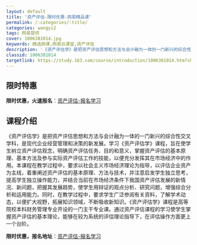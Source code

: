 ```yaml
---
layout: default
title: '资产评估-限时优惠-网易精品课'
permalink: /:categories/:title/
categories: wangyi2
tags: 网易提供
cover: 1006381014.jpg
keywords: 精选网课,网易云课堂,资产评估
description: '《资产评估学》是把资产评估思想和方法与会计融为一体的一门新兴的综合性交叉学科，是现代企业经营管理和决策的新发展。学习《资'
classid: 1006381014
targetlink: https://study.163.com/course/introduction/1006381014.htm?share=1&shareId=1025206652&utm_campaign=share&utm_medium=iphoneShare&utm_source=&utm_u=1025206652
---
```


## 限时特惠

**限时优惠，火速报名**：[资产评估-报名学习](https://study.163.com/course/introduction/1006381014.htm?share=1&shareId=1025206652&utm_campaign=share&utm_medium=iphoneShare&utm_source=&utm_u=1025206652)

## 课程介绍

《资产评估学》是把资产评估思想和方法与会计融为一体的一门新兴的综合性交叉学科，是现代企业经营管理和决策的新发展。学习《资产评估学》课程，旨在使学生树立资产评估观念，明确资产评估任务、目的和意义，掌握资产评估的基本原理、基本方法及参与实际资产评估工作的技能，以便充分发挥其在市场经济中的作用。本课程在教学过程中，要求以社会主义市场经济理论为指导，以评估企业资产为主线，着重阐述资产评估的基本原理、方法与技术，并注意启发学生独立思考，提高学生独立操作能力，并结合当前在市场经济条件下我国资产评估发展的新情况、新问题，把握其发展趋势，使学生用辩证的观点分析、研究问题，增强综合分析和运用能力。同时，在教学过程中，要求学生广泛参阅有关资料，了解学术动态，以便扩大视野，拓展知识领域，不断吸收新知识。《资产评估学》课程是高等院校本科财务管理专业开设的一门主干专业课。通过资产评估课程的学习使学生掌握资产评估的基本理论，能够在较为系统的评估理论指导下，在评估操作方面更上一个台阶。

**限时优惠，报名地址**：[资产评估-报名学习](https://study.163.com/course/introduction/1006381014.htm?share=1&shareId=1025206652&utm_campaign=share&utm_medium=iphoneShare&utm_source=&utm_u=1025206652)

